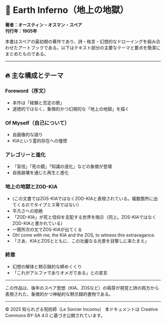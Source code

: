 # 📖 Earth Inferno（地上の地獄）

**著者：オースティン・オスマン・スペア**  
**刊行年：1905年**

本書はスペアの最初期の著作であり、詩・格言・幻想的なドローイングを組み合わせたアートブックである。以下はテキスト部分の主要なテーマと要点を簡潔にまとめたものである。

---

## 🔥 主な構成とテーマ

### Foreword（序文）
- 本作は「経験と否定の歌」
- 道徳的ではなく、象徴的かつ幻視的な「地上の地獄」を描く

### Of Myself（自己について）
- 自画像的な語り
- KIAという霊的存在への憧憬

### アレゴリーと進化
- 「盲信」「死の鏡」「知識の道化」などの象徴が登場
-  自我崩壊を通じた再生と進化

### 地上の地獄とZOD-KIA 
- (この文書ではZOS-KIAではなくZOD-KIAと表現されている。複数箇所に出てくるのでタイプミス等ではない）
- 平凡さへの拒絶
- 「ZOD-KIA」が死と信仰を支配する世界を暗示（同上。ZOS-KIAではなくZOD-KIAと書かれている）
- 一箇所次の文でZOS-KIAが出てくる
- Oh! come with me, the KIA and the ZOS, to witness this extravagance.
- 「さあ、KIAとZOSとともに、この壮麗なる光景を目撃しに来たまえ」
### 終章
- 幻想の解体と黙示録的な締めくくり
- 「これがアルファでありオメガである」との宣言

---

この作品は、後年のスペア思想（KIA、ZOSなど）の萌芽が視覚と詩の両方から表現された、象徴的かつ神秘的な黙示録的書物である。

---

© 2025 知られざる呪術師（Le Sorcier Inconnu）
本ドキュメントは Creative Commons BY-SA 4.0 に基づき公開されています。
